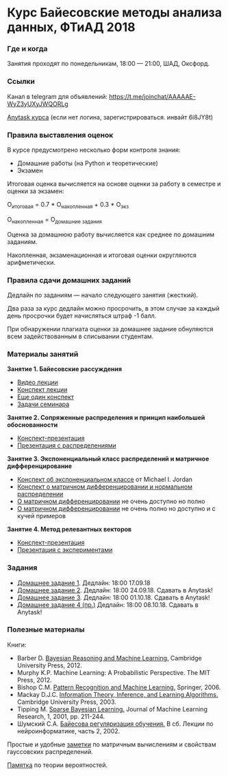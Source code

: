 # Курс Байесовские методы анализа данных, ФТиАД 2018

### Где и когда
Занятия проходят по понедельникам, 18:00 — 21:00, ШАД, Оксфорд.

### Ссылки
Канал в telegram для объявлений: https://t.me/joinchat/AAAAAE-WyZ3yUXyJWQORLg

[Anytask курса](https://anytask.org/course/393) (если нет логина, зарегистрироваться. инвайт 6i8JY8t)

### Правила выставления оценок
В курсе предусмотрено несколько форм контроля знания:
* Домашние работы (на Python и теоретические)
* Экзамен

Итоговая оценка вычисляется на основе оценки за работу в семестре и оценки за экзамен:

O<sub>итоговая</sub> = 0.7 * О<sub>накопленная</sub> + 0.3 * О<sub>экз</sub>

O<sub>накопленная</sub> = О<sub>домашние задания</sub>

Оценка за домашнюю работу вычисляется как среднее по домашним заданиям.

Накопленная, экзаменационная и итоговая оценки округляются арифметически.

### Правила сдачи домашних заданий

Дедлайн по заданиям — начало следующего занятия (жесткий).

Два раза за курс дедлайн можно просрочить, в этом случае за каждый день просрочки будет начисляться штраф -1 балл.

При обнаружении плагиата оценки за домашнее задание обнуляются всем задействованным в списывании студентам.

### Материалы занятий
__Занятие 1. Байесовские рассуждения__
* [Видео лекции](https://www.youtube.com/playlist?list=PLEqoHzpnmTfCiJpMPccTWXD9DB4ERQkyw)
* [Конспект лекции](https://drive.google.com/file/d/13Q58mRGh5uN8xyhMiTfoOXOYvxUKbvRY/view)
* [Еще один конспект](http://www.machinelearning.ru/wiki/images/8/8c/Lecture7_2012.pdf)
* [Задачи семинара](http://www.machinelearning.ru/wiki/images/1/18/S01_bayesian_reasoning_2016.pdf)

__Занятие 2. Сопряженные распределения и принцип наибольшей обоснованности__
* [Конспект-презентация](http://www.machinelearning.ru/wiki/images/b/bd/BMMO11_5.pdf)
* [Презентация с распределениями](https://github.com/ftad/BM2018/blob/master/materials/distributions.pdf)

__Занятие 3. Экспоненциальный класс распределений и матричное дифференцирование__
* [Конспект об экспоненциальном классе](https://people.eecs.berkeley.edu/~jordan/courses/260-spring10/other-readings/chapter8.pdf) от Michael I. Jordan
* [Конспект о матричном дифференцировании и нормальном распределении](http://www.machinelearning.ru/wiki/images/6/6c/BMMO11_8.pdf)
* [О матричном дифференцировании](https://www.math.uwaterloo.ca/~hwolkowi/matrixcookbook.pdf) не очень доступно но полно
* [О матричном дифференцировании](http://www.machinelearning.ru/wiki/images/a/ab/MOMO18_Seminar1.pdf) не очень полно но доступно и с кучей примеров

__Занятие 4. Метод релевантных векторов__
* [Конспект-презентация](http://www.machinelearning.ru/wiki/images/d/d0/BMMO11_7.pdf)
* [Презентация с экспериментами](http://www.machinelearning.ru/wiki/images/8/8d/BMML15_S06_show.pdf)

### Задания
* [Домашнее задание 1](https://github.com/ftad/BM2018/blob/master/homeworks/homework1.pdf). Дедлайн: 18:00 17.09.18
* [Домашнее задание 2](https://github.com/ftad/BM2018/blob/master/homeworks/homework2.pdf). Дедлайн: 18:00 24.09.18. Сдавать в Anytask!
* [Домашнее задание 3](https://github.com/ftad/BM2018/blob/master/homeworks/homework3.pdf). Дедлайн: 18:00 01.10.18. Сдавать в Anytask!
* [Домашнее задание 4 (пр.)](https://github.com/ftad/BM2018/blob/master/homeworks/homework4.ipynb) Дедлайн: 18:00 08.10.18. Сдавать в Anytask!

### Полезные материалы
Книги:
* Barber D. [Bayesian Reasoning and Machine Learning.](http://www0.cs.ucl.ac.uk/staff/d.barber/brml/) Cambridge University Press, 2012.
* Murphy K.P. Machine Learning: A Probabilistic Perspective. The MIT Press, 2012.
* Bishop C.M. [Pattern Recognition and Machine Learning.](http://research.microsoft.com/en-us/um/people/cmbishop/prml/) Springer, 2006. 
* Mackay D.J.C. [Information Theory, Inference, and Learning Algorithms.](http://www.inference.phy.cam.ac.uk/mackay/itila/book.html) Cambridge University Press, 2003. 
* Tipping M. [Sparse Bayesian Learning.](http://www.jmlr.org/papers/volume1/tipping01a/tipping01a.pdf) Journal of Machine Learning Research, 1, 2001, pp. 211-244. 
* Шумский С.А. [Байесова регуляризация обучения.](http://www.niisi.ru/iont/ni/Library/School-2002/Shumsky-2002.pdf) В сб. Лекции по нейроинформатике, часть 2, 2002.

Простые и удобные [заметки](http://cs.nyu.edu/~roweis/notes.html) по матричным вычислениям и свойствам гауссовских распределений.

[Памятка](http://statistics.zone/) по теории вероятностей.

